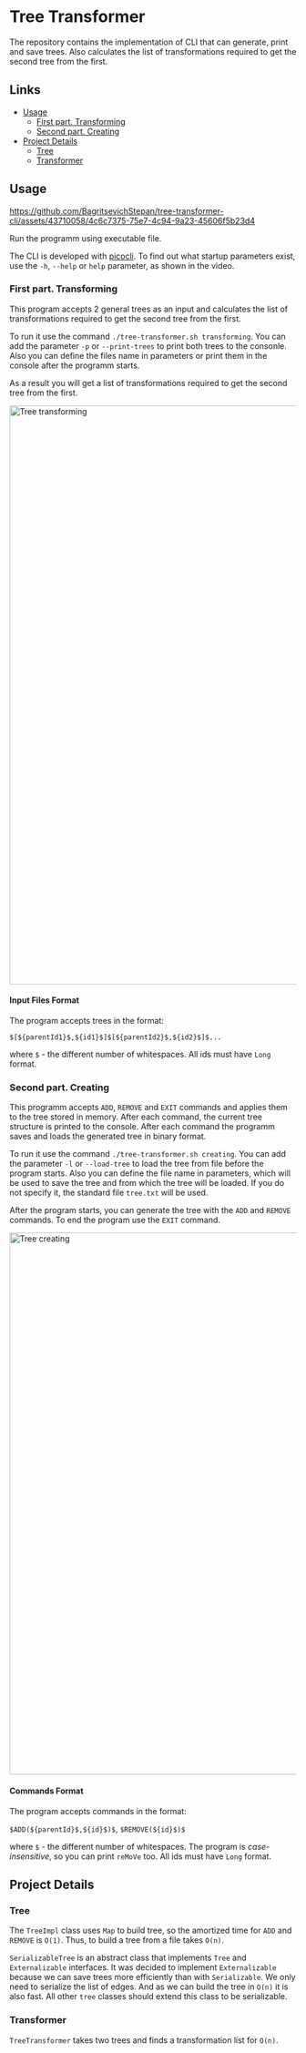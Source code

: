 # Tree Transformer

The repository contains the implementation of CLI that can generate, print and save trees. Also calculates the list of transformations required to get the second tree from the first.

## Links
* [Usage](#usage)
  * [First part. Transforming](#transforming)
  * [Second part. Creating](#creating)
* [Project Details](#project-details)
  * [Tree](#tree)
  * [Transformer](#transformer)


## Usage

https://github.com/BagritsevichStepan/tree-transformer-cli/assets/43710058/4c6c7375-75e7-4c94-9a23-45606f5b23d4

Run the programm using executable file.

The CLI is developed with [picocli](https://picocli.info). To find out what startup parameters exist, use the `-h`, `--help` or `help` parameter, as shown in the video.

### <a name="transforming"></a>First part. Transforming

This program accepts 2 general trees as an input and calculates the list of transformations required to get the second tree from the first.

To run it use the command `./tree-transformer.sh transforming`. You can add the parameter `-p` or `--print-trees` to print both trees to the consonle. Also you can define the files name in parameters or print them in the console after the programm starts.

As a result you will get a list of transformations required to get the second tree from the first.

<img width="1017" alt="Tree transforming" src="https://github.com/BagritsevichStepan/tree-transformer-cli/assets/43710058/f81b79a2-73ea-4ae1-8b62-1b25d6cf0e4e">


#### Input Files Format

The program accepts trees in the format:

`$[${parentId1}$,${id1}$]$[${parentId2}$,${id2}$]$...`

where `$` - the different number of whitespaces. All ids must have `Long` format.

### <a name="creating"></a>Second part. Creating

This programm accepts `ADD`, `REMOVE` and `EXIT` commands and applies them to the tree stored in memory. After each command, the current tree structure is printed to the console. After each command the programm saves and loads the generated tree in binary format.

To run it use the command `./tree-transformer.sh creating`. You can add the parameter `-l` or `--load-tree` to load the tree from file before the program starts. Also you can define the file name in parameters, which will be used to save the tree and from which the tree will be loaded. If you do not specify it, the standard file `tree.txt` will be used.

Аfter the program starts, you can generate the tree with the `ADD` and `REMOVE` commands. To end the program use the `EXIT` command.

<img width="952" alt="Tree creating" src="https://github.com/BagritsevichStepan/tree-transformer-cli/assets/43710058/5041494d-d9f5-45c5-8bf0-8916fb00e1ca">


#### Commands Format

The program accepts commands in the format:

`$ADD(${parentId}$,${id}$)$`, `$REMOVE(${id}$)$`

where `$` - the different number of whitespaces. The program is _case-insensitive_, so you can print `reMoVe` too. All ids must have `Long` format.

## Project Details

### Tree

The `TreeImpl` class uses `Map` to build tree, so the amortized time for `ADD` and `REMOVE` is `O(1)`. Thus, to build a tree from a file takes `O(n)`.

`SerializableTree` is an abstract class that implements `Tree` and `Externalizable` interfaces. It was decided to implement `Externalizable` because we can save trees more efficiently than with `Serializable`. We only need to serialize the list of edges. And as we can build the tree in `O(n)` it is also fast. All other `tree` classes should extend this class to be serializable.

### Transformer

`TreeTransformer` takes two trees and finds a transformation list for `O(n)`.










